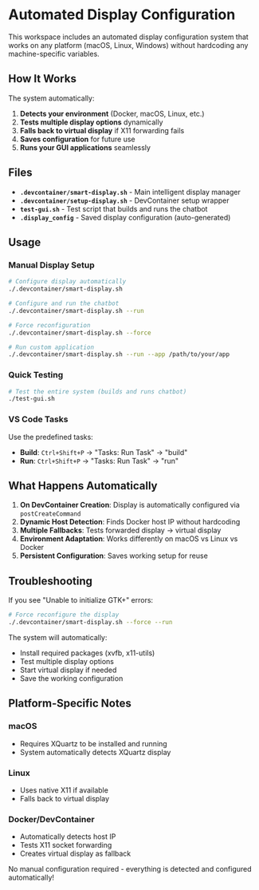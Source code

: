 # Automated Display Configuration

This workspace includes an automated display configuration system that works on any platform (macOS, Linux, Windows) without hardcoding any machine-specific variables.

## How It Works

The system automatically:
1. **Detects your environment** (Docker, macOS, Linux, etc.)
2. **Tests multiple display options** dynamically
3. **Falls back to virtual display** if X11 forwarding fails
4. **Saves configuration** for future use
5. **Runs your GUI applications** seamlessly

## Files

- **`.devcontainer/smart-display.sh`** - Main intelligent display manager
- **`.devcontainer/setup-display.sh`** - DevContainer setup wrapper
- **`test-gui.sh`** - Test script that builds and runs the chatbot
- **`.display_config`** - Saved display configuration (auto-generated)

## Usage

### Manual Display Setup
```bash
# Configure display automatically
./.devcontainer/smart-display.sh

# Configure and run the chatbot
./.devcontainer/smart-display.sh --run

# Force reconfiguration
./.devcontainer/smart-display.sh --force

# Run custom application
./.devcontainer/smart-display.sh --run --app /path/to/your/app
```

### Quick Testing
```bash
# Test the entire system (builds and runs chatbot)
./test-gui.sh
```

### VS Code Tasks
Use the predefined tasks:
- **Build**: `Ctrl+Shift+P` → "Tasks: Run Task" → "build"
- **Run**: `Ctrl+Shift+P` → "Tasks: Run Task" → "run"

## What Happens Automatically

1. **On DevContainer Creation**: Display is automatically configured via `postCreateCommand`
2. **Dynamic Host Detection**: Finds Docker host IP without hardcoding
3. **Multiple Fallbacks**: Tests forwarded display → virtual display
4. **Environment Adaptation**: Works differently on macOS vs Linux vs Docker
5. **Persistent Configuration**: Saves working setup for reuse

## Troubleshooting

If you see "Unable to initialize GTK+" errors:
```bash
# Force reconfigure the display
./.devcontainer/smart-display.sh --force --run
```

The system will automatically:
- Install required packages (xvfb, x11-utils)
- Test multiple display options
- Start virtual display if needed
- Save the working configuration

## Platform-Specific Notes

### macOS
- Requires XQuartz to be installed and running
- System automatically detects XQuartz display

### Linux
- Uses native X11 if available
- Falls back to virtual display

### Docker/DevContainer
- Automatically detects host IP
- Tests X11 socket forwarding
- Creates virtual display as fallback

No manual configuration required - everything is detected and configured automatically!
